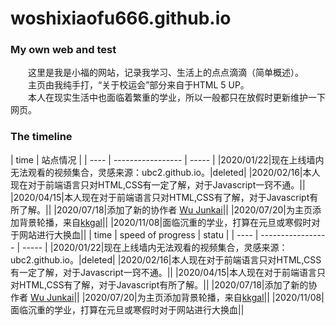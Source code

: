 # woshixiaofu666.github.io
### My own web and test
　　这里是我是小福的网站，记录我学习、生活上的点点滴滴（简单概述）。  
　　主页由我纯手打，“关于校运会”部分来自于HTML 5 UP。  
　　本人在现实生活中也面临着繁重的学业，所以一般都只在放假时更新维护一下网页。
### The timeline
| time | 站点情况 |
| ---- | ----------------- | ----- |
|2020/01/22|现在上线墙内无法观看的视频集合，灵感来源：ubc2.github.io。|deleted|
|2020/02/16|本人现在对于前端语言只对HTML,CSS有一定了解，对于Javascript一窍不通。||
|2020/04/15|本人现在对于前端语言只对HTML,CSS有了解，对于Javascript有所了解。||
|2020/07/18|添加了新的协作者 [Wu Junkai](https://wujunkai2004.github.io)||
|2020/07/20|为主页添加背景轮播，来自[kkgal](https://www.kkgal.com/)||
|2020/11/08|面临沉重的学业，打算在元旦或寒假时对于网站进行大换血||
| time | speed of progress | statu |
| ---- | ----------------- | ----- |
|2020/01/22|现在上线墙内无法观看的视频集合，灵感来源：ubc2.github.io。|deleted|
|2020/02/16|本人现在对于前端语言只对HTML,CSS有一定了解，对于Javascript一窍不通。||
|2020/04/15|本人现在对于前端语言只对HTML,CSS有了解，对于Javascript有所了解。||
|2020/07/18|添加了新的协作者 [Wu Junkai](https://wujunkai2004.github.io)||
|2020/07/20|为主页添加背景轮播，来自[kkgal](https://www.kkgal.com/)||
|2020/11/08|面临沉重的学业，打算在元旦或寒假时对于网站进行大换血||
